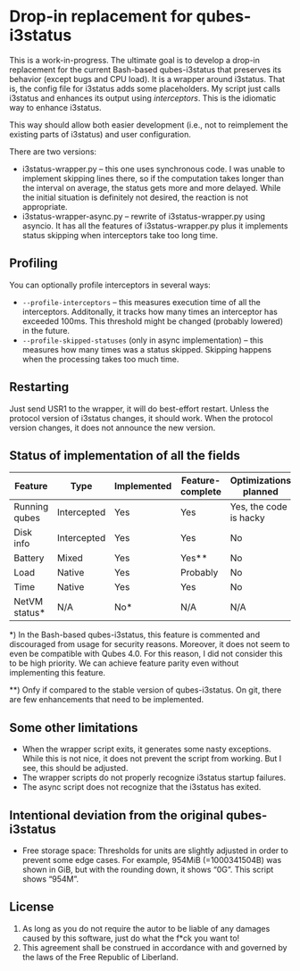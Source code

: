# Drop-in replacement for qubes-i3status

This is a work-in-progress. The ultimate goal is to develop a drop-in replacement for the current Bash-based qubes-i3status that preserves its behavior (except bugs and CPU load). It is a wrapper around i3status. That is, the config file for i3status adds some placeholders. My script just calls i3status and enhances its output using *interceptors*. This is the idiomatic way to enhance i3status.

This way should allow both easier development (i.e., not to reimplement the existing parts of i3status) and user configuration.

There are two versions:

* i3status-wrapper.py – this one uses synchronous code. I was unable to implement skipping lines there, so if the computation takes longer than the interval on average, the status	gets more and more delayed. While the initial situation is definitely not desired, the reaction is not appropriate.
* i3status-wrapper-async.py – rewrite of i3status-wrapper.py using asyncio. It has all the features of i3status-wrapper.py plus it implements status skipping when interceptors take too long time.


## Profiling

You can optionally profile interceptors in several ways:

* `--profile-interceptors` – this measures execution time of all the interceptors. Additonally, it tracks how many times an interceptor has exceeded 100ms. This threshold might be changed (probably lowered) in the future.
* `--profile-skipped-statuses` (only in async implementation) – this measures how many times was a status skipped. Skipping happens when the processing takes too much time.

## Restarting

Just send USR1 to the wrapper, it will do best-effort restart. Unless the protocol version of i3status changes, it should work. When the protocol version changes, it does not announce the new version.


## Status of implementation of all the fields

| Feature       | Type        | Implemented | Feature-complete | Optimizations planned  | Visually done |
| ------------- | ----------- | ----------- | ---------------- | ---------------------  | ------------- |
| Running qubes | Intercepted | Yes         | Yes              | Yes, the code is hacky | Yes           |
| Disk info     | Intercepted | Yes         | Yes              | No                     | Yes           |
| Battery       | Mixed       | Yes         | Yes\*\*          | No                     | Yes           |
| Load          | Native      | Yes         | Probably         | No                     | Maybe         |
| Time          | Native      | Yes         | Yes              | No                     | Yes           |
| NetVM status* | N/A         | No*         | N/A              | N/A                    | N/A           |

\*) In the Bash-based qubes-i3status, this feature is commented and discouraged from usage for security reasons. Moreover, it does not seem to even be compatible with Qubes 4.0. For this reason, I did not consider this to be high priority. We can achieve feature parity even without implementing this feature.

\*\*) Onfy if compared to the stable version of qubes-i3status. On git, there are few enhancements that need to be implemented.

## Some other limitations

* When the wrapper script exits, it generates some nasty exceptions. While this is not nice, it does not prevent the script from working. But I see, this should be adjusted.
* The wrapper scripts do not properly recognize i3status startup failures.
* The async script does not recognize that the i3status has exited.

## Intentional deviation from the original qubes-i3status

* Free storage space: Thresholds for units are slightly adjusted in order to prevent some edge cases. For example, 954MiB (=1000341504B) was shown in GiB, but with the rounding down, it shows “0G”. This script shows “954M”.

## License

1. As long as you do not require the autor to be liable of any damages caused by this software, just do what the f*ck you want to!
2. This agreement shall be construed in accordance with and governed by the laws of the Free Republic of Liberland.
